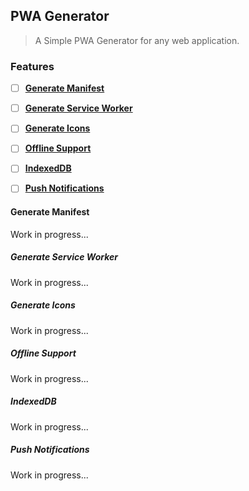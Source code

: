 ## PWA Generator
> A Simple PWA Generator for any web application.

### Features
- [ ] [**Generate Manifest**](#generate)
- [ ] [**Generate Service Worker**](#Service-Worker)
- [ ] [**Generate Icons**](#Icons)
- [ ] [**Offline Support**](#Offline-Support)
- [ ] [**IndexedDB**](#IndexedDB)
- [ ] [**Push Notifications**](#Push-Notifications)


#### Generate Manifest
Work in progress...

##### Generate Service Worker
Work in progress...

##### Generate Icons
Work in progress...

##### Offline Support
Work in progress...

##### IndexedDB
Work in progress...

##### Push Notifications
Work in progress...

